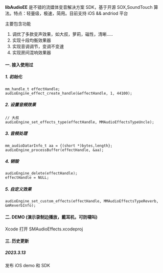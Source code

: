 **libAudioEE** 是不错的流媒体变音解决方案 SDK，基于开源 SOX,SoundTouch 算法。特点：轻量级，极速，简用。目前支持 iOS && andriod 平台

主要包含功能

1. 调优了多款变声效果，如大叔，萝莉，磁性，清晰.....
2. 实现十段均衡效果器
3. 实现音调调节，变调不变速
4. 实现房间混响效果器

#### 一. 接入使用过

##### 1. 初始化

```
mm_handle_t effectHandle;
audioEngine_effect_create_handle(&effectHandle, 1, 44100);
```

##### 2. 设置音频效果

```
// 大叔
audioEngine_set_effects_type(effectHandle, MMAudioEffectsTypeUncle);
```

#####  3.  音频处理

```
mm_audioDatarInfo_t aa = {(short *)bytes,length};
audioEngine_processBuffer(effectHandle, &aa);
```

##### 4. 销毁

```
audioEngine_delete(effectHandle);
effectHandle = NULL;
```

##### 5. 自定义效果

```
audioEngine_set_custom_effects(effectHandle, MMAudioEffectsTypeReverb, &mReverbInfo);
```

#### 二. DEMO (演示录制边播放，戴耳机，可防啸叫)

Xcode 打开 SMAudioEffects.xcodeproj

#### 三.  历史更新

##### 2023.3.13

发布 iOS demo 和 SDK







